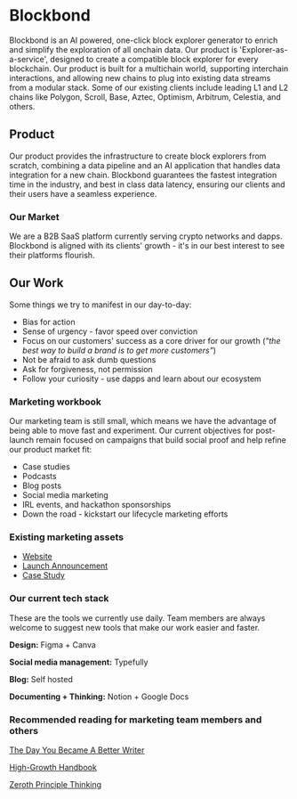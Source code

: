 # Blockbond
Blockbond is an AI powered, one-click block explorer generator to enrich and simplify the exploration of all onchain data. Our product is 'Explorer-as-a-service', designed to create a compatible block explorer for every blockchain.
Our product is built for a multichain world, supporting interchain interactions, and allowing new chains to plug into existing data streams from a modular stack. Some of our existing clients include leading L1 and L2 chains like Polygon, Scroll, Base, Aztec, Optimism, Arbitrum, Celestia, and others.

## Product
Our product provides the infrastructure to create block explorers from scratch, combining a data pipeline and an AI application that handles data integration for a new chain. Blockbond guarantees the fastest integration time in the industry, and best in class data latency, ensuring our clients and their users have a seamless experience.

### Our Market
We are a B2B SaaS platform currently serving crypto networks and dapps. Blockbond is aligned with its clients' growth - it's in our best interest to see their platforms flourish.

## Our Work
Some things we try to manifest in our day-to-day:
- Bias for action
- Sense of urgency - favor speed over conviction
- Focus on our customers' success as a core driver for our growth (_"the best way to build a brand is to get more customers"_)
- Not be afraid to ask dumb questions
- Ask for forgiveness, not permission
- Follow your curiosity - use dapps and learn about our ecosystem

### Marketing workbook
Our marketing team is still small, which means we have the advantage of being able to move fast and experiment. Our current objectives for post-launch remain focused on campaigns that build social proof and help refine our product market fit:
- Case studies
- Podcasts
- Blog posts
- Social media marketing
- IRL events, and hackathon sponsorships
- Down the road - kickstart our lifecycle marketing efforts

### Existing marketing assets
- [Website](https://www.figma.com/design/uEuQlAeMAMlxSDINyO2pon/Blockbond?node-id=0-1&t=1CWka1svKnWqWvQO-1)
- [Launch Announcement](https://yanayprop.notion.site/Blockbond-s-X-launch-thread-7820309d5e4a4cc5901490b1e0a9cb75?pvs=4)
- [Case Study](https://yanayprop.notion.site/Scroll-Leverages-Blockbond-to-Run-a-High-Performance-Block-Explorer-6af8ab38d6254b2d83ab04dcea25b913?pvs=4)

### Our current tech stack
These are the tools we currently use daily. Team members are always welcome to suggest new tools that make our work easier and faster.

**Design:** Figma + Canva

**Social media management:** Typefully

**Blog:** Self hosted

**Documenting + Thinking:** Notion + Google Docs


### Recommended reading for marketing team members and others

[The Day You Became A Better Writer](https://dilbertblog.typepad.com/the_dilbert_blog/2007/06/the_day_you_bec.html)

[High-Growth Handbook](https://growth.eladgil.com/)

[Zeroth Principle Thinking](https://medium.com/future-literacy/zeroth-principles-thinking-9376d0b7e7f5)



